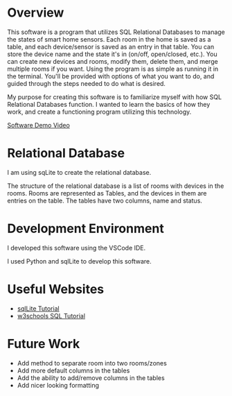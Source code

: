 # Overview

This software is a program that utilizes SQL Relational Databases to manage the states of smart home sensors. Each room in the home is saved as a table, and each device/sensor is saved as an entry in that table. You can store the device name and the state it's in (on/off, open/closed, etc.). You can create new devices and rooms, modify them, delete them, and merge multiple rooms if you want. Using the program is as simple as running it in the terminal. You'll be provided with options of what you want to do, and guided through the steps needed to do what is desired.

My purpose for creating this software is to familiarize myself with how SQL Relational Databases function. I wanted to learn the basics of how they work, and create a functioning program utilizing this technology. 

[Software Demo Video](https://www.youtube.com/watch?v=SZdBkulonV8)

# Relational Database

I am using sqLite to create the relational database.

The structure of the relational database is a list of rooms with devices in the rooms. Rooms are represented as Tables, and the devices in them are entries on the table. The tables have two columns, name and status.

# Development Environment

I developed this software using the VSCode IDE. 

I used Python and sqlLite to develop this software.

# Useful Websites

- [sqlLite Tutorial](https://www.sqlitetutorial.net/)
- [w3schools SQL Tutorial](https://www.w3schools.com/sql/)

# Future Work

- Add method to separate room into two rooms/zones
- Add more default columns in the tables
- Add the ability to add/remove columns in the tables
- Add nicer looking formatting
